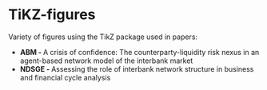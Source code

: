 # TiKZ-figures
Variety of figures using the TikZ package used in papers:
<ul>
  <li> <b> ABM - </b> A crisis of confidence: The counterparty-liquidity risk nexus in an agent-based network model of the interbank market </li>
  <li> <b>NDSGE -  </b> Assessing the role of interbank network structure in business and financial cycle analysis 
 </ul>

